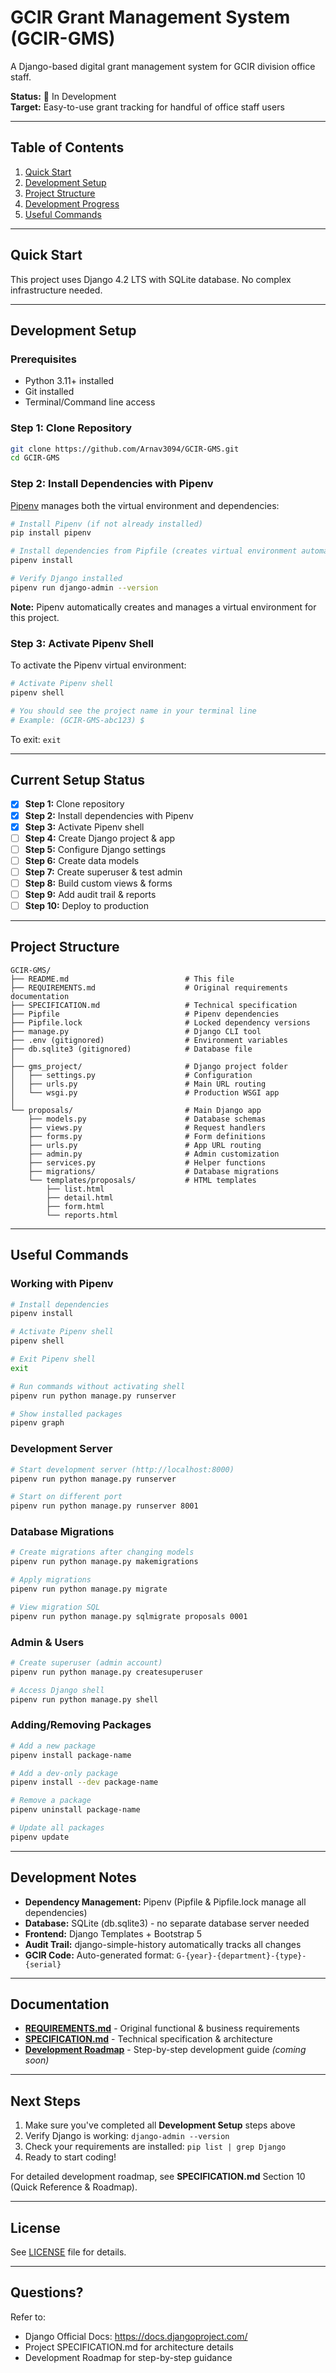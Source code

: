 # GCIR Grant Management System (GCIR-GMS)

A Django-based digital grant management system for GCIR division office staff.

**Status:** 🚀 In Development  
**Target:** Easy-to-use grant tracking for handful of office staff users

---

## Table of Contents

1. [Quick Start](#quick-start)
2. [Development Setup](#development-setup)
3. [Project Structure](#project-structure)
4. [Development Progress](#development-progress)
5. [Useful Commands](#useful-commands)

---

## Quick Start

This project uses Django 4.2 LTS with SQLite database. No complex infrastructure needed.

---

## Development Setup

### Prerequisites

- Python 3.11+ installed
- Git installed
- Terminal/Command line access

### Step 1: Clone Repository

```bash
git clone https://github.com/Arnav3094/GCIR-GMS.git
cd GCIR-GMS
```

### Step 2: Install Dependencies with Pipenv

[Pipenv](https://pipenv.pypa.io/) manages both the virtual environment and dependencies:

```bash
# Install Pipenv (if not already installed)
pip install pipenv

# Install dependencies from Pipfile (creates virtual environment automatically)
pipenv install

# Verify Django installed
pipenv run django-admin --version
```

**Note:** Pipenv automatically creates and manages a virtual environment for this project.

### Step 3: Activate Pipenv Shell

To activate the Pipenv virtual environment:

```bash
# Activate Pipenv shell
pipenv shell

# You should see the project name in your terminal line
# Example: (GCIR-GMS-abc123) $
```

To exit: `exit`

---

## Current Setup Status

- [x] **Step 1:** Clone repository
- [x] **Step 2:** Install dependencies with Pipenv
- [x] **Step 3:** Activate Pipenv shell
- [ ] **Step 4:** Create Django project & app
- [ ] **Step 5:** Configure Django settings
- [ ] **Step 6:** Create data models
- [ ] **Step 7:** Create superuser & test admin
- [ ] **Step 8:** Build custom views & forms
- [ ] **Step 9:** Add audit trail & reports
- [ ] **Step 10:** Deploy to production

---

## Project Structure

```
GCIR-GMS/
├── README.md                          # This file
├── REQUIREMENTS.md                    # Original requirements documentation
├── SPECIFICATION.md                   # Technical specification
├── Pipfile                            # Pipenv dependencies
├── Pipfile.lock                       # Locked dependency versions
├── manage.py                          # Django CLI tool
├── .env (gitignored)                  # Environment variables
├── db.sqlite3 (gitignored)            # Database file
│
├── gms_project/                       # Django project folder
│   ├── settings.py                    # Configuration
│   ├── urls.py                        # Main URL routing
│   └── wsgi.py                        # Production WSGI app
│
└── proposals/                         # Main Django app
    ├── models.py                      # Database schemas
    ├── views.py                       # Request handlers
    ├── forms.py                       # Form definitions
    ├── urls.py                        # App URL routing
    ├── admin.py                       # Admin customization
    ├── services.py                    # Helper functions
    ├── migrations/                    # Database migrations
    └── templates/proposals/           # HTML templates
        ├── list.html
        ├── detail.html
        ├── form.html
        └── reports.html
```

---

## Useful Commands

### Working with Pipenv

```bash
# Install dependencies
pipenv install

# Activate Pipenv shell
pipenv shell

# Exit Pipenv shell
exit

# Run commands without activating shell
pipenv run python manage.py runserver

# Show installed packages
pipenv graph
```

### Development Server

```bash
# Start development server (http://localhost:8000)
pipenv run python manage.py runserver

# Start on different port
pipenv run python manage.py runserver 8001
```

### Database Migrations

```bash
# Create migrations after changing models
pipenv run python manage.py makemigrations

# Apply migrations
pipenv run python manage.py migrate

# View migration SQL
pipenv run python manage.py sqlmigrate proposals 0001
```

### Admin & Users

```bash
# Create superuser (admin account)
pipenv run python manage.py createsuperuser

# Access Django shell
pipenv run python manage.py shell
```

### Adding/Removing Packages

```bash
# Add a new package
pipenv install package-name

# Add a dev-only package
pipenv install --dev package-name

# Remove a package
pipenv uninstall package-name

# Update all packages
pipenv update
```

---

## Development Notes

- **Dependency Management:** Pipenv (Pipfile & Pipfile.lock manage all dependencies)
- **Database:** SQLite (db.sqlite3) - no separate database server needed
- **Frontend:** Django Templates + Bootstrap 5
- **Audit Trail:** django-simple-history automatically tracks all changes
- **GCIR Code:** Auto-generated format: `G-{year}-{department}-{type}-{serial}`

---

## Documentation

- **[REQUIREMENTS.md](REQUIREMENTS.md)** - Original functional & business requirements
- **[SPECIFICATION.md](SPECIFICATION.md)** - Technical specification & architecture
- **[Development Roadmap](ROADMAP.md)** - Step-by-step development guide *(coming soon)*

---

## Next Steps

1. Make sure you've completed all **Development Setup** steps above
2. Verify Django is working: `django-admin --version`
3. Check your requirements are installed: `pip list | grep Django`
4. Ready to start coding!

For detailed development roadmap, see **SPECIFICATION.md** Section 10 (Quick Reference & Roadmap).

---

## License

See [LICENSE](LICENSE) file for details.

---

## Questions?

Refer to:
- Django Official Docs: https://docs.djangoproject.com/
- Project SPECIFICATION.md for architecture details
- Development Roadmap for step-by-step guidance
